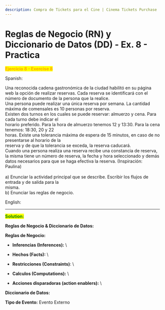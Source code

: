 ```yaml
---
description: Compra de Tickets para el Cine | Cinema Tickets Purchase
---
```


# Reglas de Negocio (RN) y Diccionario de Datos (DD) - Ex. 8 - Practica

<mark style="color:orange;">**Ejercicio 8 - Exercise 8**</mark>

Spanish:

Una reconocida cadena gastronómica de la ciudad habilitó en su página web la opción de realizar reservas.&#x20;Cada reserva se identificará con el número de documento de la persona que la realice. \
Una persona puede&#x20;realizar una única reserva por semana. La cantidad máxima de comensales es 10  personas por reserva.\
Existen dos turnos en los cuales se puede reservar: almuerzo y cena. Para cada turno debe indicar el\
horario preferido. Para la hora de almuerzo tenemos 12 y 13:30. Para la cena tenemos: 18:30, 20 y 22\
horas. Existe una tolerancia máxima de espera de 15 minutos, en caso de no presentarse al horario de la\
reserva y de que la tolerancia se exceda, la reserva caducará. \
Cuando una persona realiza una reserva&#x20;recibe una constancia de reserva, la misma tiene un número de reserva, la fecha y hora seleccionado y&#x20;demás datos necesarios para que se haga efectiva la reserva. (Inspiración: Paulina)\
\
a) Enunciar la actividad principal que se describe. Escribir los flujos de entrada y de salida para la\
misma.\
b) Enunciar las reglas de negocio.

English:



***

<mark style="color:green;">**Solution:**</mark>

**Reglas de Negocio & Diccionario de Datos:**



**Reglas de Negocio:**

* **Inferencias (Inferences):** \

* **Hechos (Facts):** \

* **Restricciones (Constraints)**: \

* **Calculos (Computations):** \

* **Acciones disparadoras (action enablers):** \


**Diccionario de Datos:**



**Tipo de Evento:** Evento Externo
